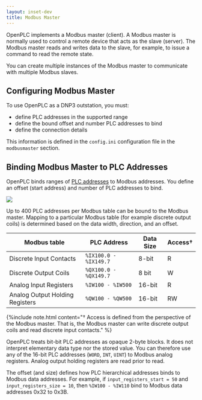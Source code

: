 ```yaml
---
layout: inset-dev
title: Modbus Master
--- 
```


OpenPLC implements a Modbus master (client). A Modbus master is normally
used to control a remote device that acts as the slave (server). The Modbus
master reads and writes data to the slave, for example, to issue a command
to read the remote state.

You can create multiple instances of the Modbus master to communicate with
multiple Modbus slaves.

## Configuring Modbus Master

To use OpenPLC as a DNP3 outstation, you must:

* define PLC addresses in the supported range
* define the bound offset and number PLC addresses to bind
* define the connection details

This information is defined in the `config.ini` configuration file in the
`modbusmaster` section.

## Binding Modbus Master to PLC Addresses

OpenPLC binds ranges of [PLC addresses](/reference/plc-addressing) to Modbus
addresses. You define an offset (start address) and number of PLC addresses
to bind.

![](master-overview.svg)

Up to 400 PLC addresses per Modbus table can be bound to the Modbus master.
Mapping to a particular Modbus table (for example discrete output coils)
is determined based on the data width, direction, and an offset.

<div class="table-wrapper" markdown="block">

| Modbus table                    | PLC Address           | Data Size | Access† |
|---------------------------------|-----------------------|-----------|---------|
| Discrete Input Contacts         | `%IX100.0 - %IX149.7` | 8-bit     | R       |
| Discrete Output Coils           | `%QX100.0 - %QX149.7` | 8 bit     | W       |
| Analog Input Registers          | `%IW100 - %IW500`     | 16-bit    | R       |
| Analog Output Holding Registers | `%QW100 - %QW500`     | 16-bit    | RW      |

</div>

{%include note.html content="† Access is defined from the perspective of the
Modbus master. That is, the Modbus master can write discrete output coils
and read discrete input contacts." %}

OpenPLC treats bit-bit PLC addresses as opaque 2-byte blocks. It does not
interpret elementary data type nor the stored value. You can therefore use
any of the 16-bit PLC addresses (`WORD`, `INT`, `UINT`) to Modbus analog
registers. Analog output holding registers are read prior to read.

The offset (and size) defines how PLC hierarchical addresses binds to Modbus
data addresses. For example, if `input_registers_start = 50` and
`input_registers_size = 10`, then `%IW100 - %IW110` bind to Modbus data addresses
0x32 to 0x3B.
